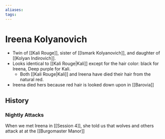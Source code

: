 ```yaml
---
aliases:
tags: 
---
```


# Ireena Kolyanovich

- Twin of [[Kali Rouge]], sister of [[Ismark Kolyanovich]], and daughter of [[Kolyan Indirovich]].  
- Looks identical to [[Kali Rouge|Kali]] except for the hair color: black for Ireena, Deep purple for Kali.  
	- Both [[Kali Rouge|Kali]] and Ireena have died their hair from the natural red.  
- Ireena died hers because red hair is looked down upon in [[Barovia]]

## History

### Nightly Attacks

When we met Ireena in [[Session 4]], she told us that wolves and others attack at at the [[Burgomaster Manor]]